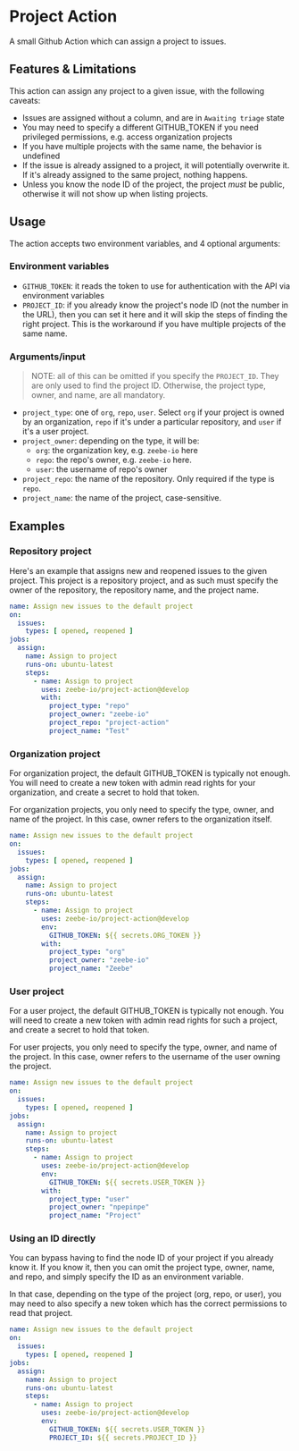 # Project Action

A small Github Action which can assign a project to issues.

## Features & Limitations

This action can assign any project to a given issue, with the following caveats:

- Issues are assigned without a column, and are in `Awaiting triage` state
- You may need to specify a different GITHUB_TOKEN if you need privileged permissions, e.g. access organization projects
- If you have multiple projects with the same name, the behavior is undefined
- If the issue is already assigned to a project, it will potentially overwrite it. If it's already assigned to the same project, nothing happens.
- Unless you know the node ID of the project, the project _must_ be public, otherwise it will not show up when listing projects.

## Usage

The action accepts two environment variables, and 4 optional arguments:

### Environment variables

- `GITHUB_TOKEN`: it reads the token to use for authentication with the API via environment variables
- `PROJECT_ID`: if you already know the project's node ID (not the number in the URL), then you can set it here and it will skip the steps of finding the right project. This is the workaround if you have multiple projects of the same name.

### Arguments/input

> NOTE: all of this can be omitted if you specify the `PROJECT_ID`. They are only used to find the project ID. Otherwise, the project type, owner, and name, are all mandatory.

- `project_type`: one of `org`, `repo`, `user`. Select `org` if your project is owned by an organization, `repo` if it's under a particular repository, and `user` if it's a user project.
- `project_owner`: depending on the type, it will be: 
    - `org`: the organization key, e.g. `zeebe-io` here
    - `repo`: the repo's owner, e.g. `zeebe-io` here.
    - `user`: the username of repo's owner
- `project_repo`: the name of the repository. Only required if the type is `repo`.
- `project_name`: the name of the project, case-sensitive.

## Examples

### Repository project

Here's an example that assigns new and reopened issues to the given project. This project is a repository project, and as such must specify the owner of the repository, the repository name, and the project name.

```yaml
name: Assign new issues to the default project
on:
  issues:
    types: [ opened, reopened ]
jobs:
  assign:
    name: Assign to project
    runs-on: ubuntu-latest
    steps:
      - name: Assign to project
        uses: zeebe-io/project-action@develop
        with:
          project_type: "repo"
          project_owner: "zeebe-io"
          project_repo: "project-action"
          project_name: "Test"
```

### Organization project

For organization project, the default GITHUB_TOKEN is typically not enough. You will need to create a new token with admin read rights for your organization, and create a secret to hold that token.

For organization projects, you only need to specify the type, owner, and name of the project. In this case, owner refers to the organization itself.

```yaml
name: Assign new issues to the default project
on:
  issues:
    types: [ opened, reopened ]
jobs:
  assign:
    name: Assign to project
    runs-on: ubuntu-latest
    steps:
      - name: Assign to project
        uses: zeebe-io/project-action@develop
        env:
          GITHUB_TOKEN: ${{ secrets.ORG_TOKEN }}
        with:
          project_type: "org"
          project_owner: "zeebe-io"
          project_name: "Zeebe"
```

### User project

For a user project, the default GITHUB_TOKEN is typically not enough. You will need to create a new token with admin read rights for such a project, and create a secret to hold that token.

For user projects, you only need to specify the type, owner, and name of the project. In this case, owner refers to the username of the user owning the project.

```yaml
name: Assign new issues to the default project
on:
  issues:
    types: [ opened, reopened ]
jobs:
  assign:
    name: Assign to project
    runs-on: ubuntu-latest
    steps:
      - name: Assign to project
        uses: zeebe-io/project-action@develop
        env:
          GITHUB_TOKEN: ${{ secrets.USER_TOKEN }}
        with:
          project_type: "user"
          project_owner: "npepinpe"
          project_name: "Project"
```

### Using an ID directly

You can bypass having to find the node ID of your project if you already know it. If you know it, then you can omit the project type, owner, name, and repo, and simply specify the ID as an environment variable.

In that case, depending on the type of the project (org, repo, or user), you may need to also specify a new token which has the correct permissions to read that project.

```yaml
name: Assign new issues to the default project
on:
  issues:
    types: [ opened, reopened ]
jobs:
  assign:
    name: Assign to project
    runs-on: ubuntu-latest
    steps:
      - name: Assign to project
        uses: zeebe-io/project-action@develop
        env:
          GITHUB_TOKEN: ${{ secrets.USER_TOKEN }}
          PROJECT_ID: ${{ secrets.PROJECT_ID }}
```
